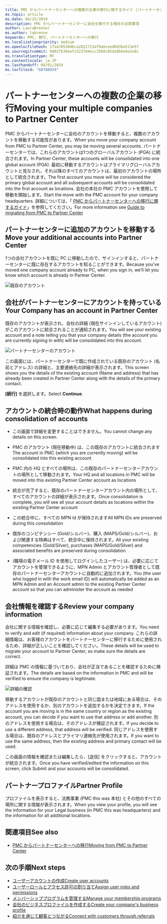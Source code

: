 ```yaml
---
title: PMC からパートナーセンターへの複数の企業の移行に関するガイド |パートナーセンター
ms.topic: article
ms.date: 04/25/2019
description: PMC からパートナーセンターに会社を移行する場合の注意事項
author: LauraBrenner
ms.author: labrenne
keywords: PMC, 移行, パートナーセンターへの移行
ms.localizationpriority: medium
ms.openlocfilehash: 1faa785384bca2822713af9a6ceed0d3ba513e57
ms.sourcegitcommit: 9d01fb30eafc523784ecc3568c05da9bbe9a1e8c
ms.translationtype: MT
ms.contentlocale: ja-JP
ms.lasthandoff: 08/01/2019
ms.locfileid: "68708929"
---
```

# <a name="moving-your-multiple-companies-to-partner-center"></a><span data-ttu-id="d3732-104">パートナーセンターへの複数の企業の移行</span><span class="sxs-lookup"><span data-stu-id="d3732-104">Moving your multiple companies to Partner Center</span></span>

<span data-ttu-id="d3732-105">PMC からパートナーセンターに会社のアカウントを移動すると、複数のアカウントを移動する可能性があります。</span><span class="sxs-lookup"><span data-stu-id="d3732-105">When you move your company account from PMC to Partner Center, you may be moving several accounts.</span></span> <span data-ttu-id="d3732-106">パートナーセンターでは、これらのアカウントは1つのグローバルアカウント (PGA) に統合されます。</span><span class="sxs-lookup"><span data-stu-id="d3732-106">In Partner Center, these accounts will be consolidated into one global account (PGA).</span></span> <span data-ttu-id="d3732-107">最初に移動するアカウントはプライマリグローバルアカウントと見なされ、それ以降のすべてのアカウントは、最初のアカウントの場所として統合されます。</span><span class="sxs-lookup"><span data-stu-id="d3732-107">The first account you move will be considered the primary global account and all subsequent accounts will be consolidated into the first account as locations.</span></span> <span data-ttu-id="d3732-108">会社の本社の PMC アカウントを使用して移動を開始します。</span><span class="sxs-lookup"><span data-stu-id="d3732-108">Start the move with the PMC account for your company headquarters.</span></span> <span data-ttu-id="d3732-109">詳細については、「 [PMC からパートナーセンターへの移行に関するガイド](guide-to-migration.md)」を参照してください。</span><span class="sxs-lookup"><span data-stu-id="d3732-109">For more information see [Guide to migrating from PMC to Partner Center](guide-to-migration.md)</span></span>

## <a name="move-your-additional-accounts-into-partner-center"></a><span data-ttu-id="d3732-110">パートナーセンターに追加のアカウントを移動する</span><span class="sxs-lookup"><span data-stu-id="d3732-110">Move your additional accounts into Partner Center</span></span> 

<span data-ttu-id="d3732-111">1つの会社アカウントを既に PC に移動したので、サインインすると、パートナーセンターに既に存在するアカウントを知ることができます。</span><span class="sxs-lookup"><span data-stu-id="d3732-111">Because you’ve moved one company account already to PC, when you sign in, we’ll let you know which account is already in Partner Center.</span></span>

![既存のアカウント](images/migration/accountwithus.png)

## <a name="your-company-has-an-account-in-partner-center"></a><span data-ttu-id="d3732-113">会社がパートナーセンターにアカウントを持っている</span><span class="sxs-lookup"><span data-stu-id="d3732-113">Your Company has an account in Partner Center</span></span>

<span data-ttu-id="d3732-114">既存のアカウントが表示され、会社の詳細 (現在サインインしているアカウント) がこのアカウントに統合されることが通知されます。</span><span class="sxs-lookup"><span data-stu-id="d3732-114">You will see your existing account and a note telling you that your company details (the account you are currently signing in with) will be consolidated into this account.</span></span>

![パートナーセンターのアカウント](images/migration/existingaccount2.png)

<span data-ttu-id="d3732-116">この画面には、パートナーセンターで既に作成されている既存のアカウント (名前とアドレス) の詳細と、主要連絡先の詳細が表示されます。</span><span class="sxs-lookup"><span data-stu-id="d3732-116">This screen shows you the details of the existing account (Name and address) that has already been created in Partner Center along with the details of the primary contact.</span></span> 

<span data-ttu-id="d3732-117">**[続行]** を選択します。</span><span class="sxs-lookup"><span data-stu-id="d3732-117">Select **Continue**.</span></span>

## <a name="what-happens-during-consolidation-of-accounts"></a><span data-ttu-id="d3732-118">アカウントの統合時の動作</span><span class="sxs-lookup"><span data-stu-id="d3732-118">What happens during consolidation of accounts</span></span>

- <span data-ttu-id="d3732-119">この画面で詳細を変更することはできません。</span><span class="sxs-lookup"><span data-stu-id="d3732-119">You cannot change any details on this screen.</span></span> 

- <span data-ttu-id="d3732-120">PMC のアカウント (現在移動中) は、この既存のアカウントに統合されます</span><span class="sxs-lookup"><span data-stu-id="d3732-120">The account in PMC (which you are currently moving) will be consolidated into this existing account</span></span> 

- <span data-ttu-id="d3732-121">PMC 内の HQ とすべての場所は、この既存のパートナーセンターアカウントの場所として移動されます。</span><span class="sxs-lookup"><span data-stu-id="d3732-121">Your HQ and all locations in PMC will be moved into this existing Partner Center account as locations</span></span>

- <span data-ttu-id="d3732-122">統合が完了すると、既存のパートナーセンターアカウント内の場所として、すべてのアカウントの詳細が表示されます。</span><span class="sxs-lookup"><span data-stu-id="d3732-122">Once consolidation is complete, you will see all your account details as locations within the existing Partner Center account</span></span> 

- <span data-ttu-id="d3732-123">この統合中に、すべての MPN Id が保持されます</span><span class="sxs-lookup"><span data-stu-id="d3732-123">All MPN IDs are preserved during this consolidation</span></span>

- <span data-ttu-id="d3732-124">既存のコンピテンシー (Gold/シルバー)、購入 (MAPS/Gold/シルバー)、および関連する特典はすべて、統合中に保持されます。</span><span class="sxs-lookup"><span data-stu-id="d3732-124">All your existing competencies (Gold/Silver), purchases (MAPS/Gold/Silver) and associated benefits are preserved during consolidation</span></span>

- <span data-ttu-id="d3732-125">(職場の電子メール ID を使用してログインしたユーザー) は、必要に応じてアカウントを管理できるように、MPN Admin とアカウント管理者として既存のパートナーセンターアカウントに自動的に追加されます。</span><span class="sxs-lookup"><span data-stu-id="d3732-125">You (the user who logged in with the work email ID) will automatically be added as an MPN Admin and an Account admin to the existing Partner Center account so that you can administer the account as needed</span></span> 


## <a name="review-your-company-information"></a><span data-ttu-id="d3732-126">会社情報を確認する</span><span class="sxs-lookup"><span data-stu-id="d3732-126">Review your company information</span></span>

<span data-ttu-id="d3732-127">会社に関する情報を確認し、必要に応じて編集する必要があります。</span><span class="sxs-lookup"><span data-stu-id="d3732-127">You need to verify and edit (if required) information about your company.</span></span> <span data-ttu-id="d3732-128">これらの詳細情報は、お客様のアカウントをパートナーセンターに移行するために使用されるため、詳細が正しいことを確認してください。</span><span class="sxs-lookup"><span data-stu-id="d3732-128">These details will be used to migrate your account to Partner Center, so make sure the details are correct.</span></span> 

<span data-ttu-id="d3732-129">詳細は PMC の情報に基づいており、会社が正当であることを確認するために検証されます。</span><span class="sxs-lookup"><span data-stu-id="d3732-129">The details are based on the information in PMC and will be verified to ensure the company is legitimate.</span></span> 

![詳細の確認](images/migration/review.png)

<span data-ttu-id="d3732-131">移動するアカウントが既存のアカウントと同じ国または地域にある場合は、そのアドレスを使用するか、別のアカウントを追加するかを決定できます。</span><span class="sxs-lookup"><span data-stu-id="d3732-131">If the account you are moving is in the same country or region as the existing account, you can decide if you want to use that address or add another.</span></span> <span data-ttu-id="d3732-132">別のアドレスを使用する場合は、そのアドレスが検証されます。</span><span class="sxs-lookup"><span data-stu-id="d3732-132">If you decide to use a different address, that address will be verified.</span></span> <span data-ttu-id="d3732-133">同じアドレスを使用する場合は、既存のアドレスとプライマリ連絡先が使用されます。</span><span class="sxs-lookup"><span data-stu-id="d3732-133">If you want to use the same address, then the existing address and primary contact will be used.</span></span>

<span data-ttu-id="d3732-134">この画面の情報を確認または編集したら、[送信] をクリックすると、アカウントが統合されます。</span><span class="sxs-lookup"><span data-stu-id="d3732-134">Once you have verified/edited the information on this screen, click Submit and your accounts will be consolidated.</span></span>

## <a name="partner-profile"></a><span data-ttu-id="d3732-135">パートナープロファイル</span><span class="sxs-lookup"><span data-stu-id="d3732-135">Partner Profile</span></span>

<span data-ttu-id="d3732-136">プロファイルを表示すると、法務事業 (PMC this was 本社) とその他のすべての場所に関する情報が表示されます。</span><span class="sxs-lookup"><span data-stu-id="d3732-136">When you view your profile, you will see the information for your Legal business (in PMC this was headquarters) and the information for all additional locations.</span></span>

## <a name="see-also"></a><span data-ttu-id="d3732-137">関連項目</span><span class="sxs-lookup"><span data-stu-id="d3732-137">See also</span></span>

- [<span data-ttu-id="d3732-138">PMC からパートナーセンターへの移行</span><span class="sxs-lookup"><span data-stu-id="d3732-138">Moving from PMC to Partner Center</span></span>](move-pmc-pc-map.md)

## <a name="next-steps"></a><span data-ttu-id="d3732-139">次の手順</span><span class="sxs-lookup"><span data-stu-id="d3732-139">Next steps</span></span>

- [<span data-ttu-id="d3732-140">ユーザーアカウントの作成</span><span class="sxs-lookup"><span data-stu-id="d3732-140">Create user accounts </span></span>](create-user-accounts-and-set-permissions.md)
- [<span data-ttu-id="d3732-141">ユーザーロールとアクセス許可の割り当て</span><span class="sxs-lookup"><span data-stu-id="d3732-141">Assign user roles and permissions</span></span>](permissions-overview.md)
- [<span data-ttu-id="d3732-142">メンバーシッププログラムを管理する</span><span class="sxs-lookup"><span data-stu-id="d3732-142">Manage your membership programs</span></span>](renew-mpn-offers.md)
- [<span data-ttu-id="d3732-143">会社のビジネスプロファイルを作成する</span><span class="sxs-lookup"><span data-stu-id="d3732-143">Create your company's business profile</span></span>](create-a-marketing-profile.md)
- [<span data-ttu-id="d3732-144">紹介を通じて顧客とつながる</span><span class="sxs-lookup"><span data-stu-id="d3732-144">Connect with customers through referrals</span></span>](responding-to-referrals.md)
